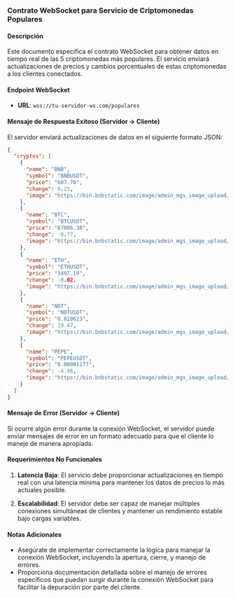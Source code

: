 ### Contrato WebSocket para Servicio de Criptomonedas Populares

#### Descripción

Este documento especifica el contrato WebSocket para obtener datos en tiempo real de las 5 criptomonedas más populares. El servicio enviará actualizaciones de precios y cambios porcentuales de estas criptomonedas a los clientes conectados.

#### Endpoint WebSocket

- **URL**: `wss://tu-servidor-ws.com/populares`

#### Mensaje de Respuesta Exitoso (Servidor -> Cliente)

El servidor enviará actualizaciones de datos en el siguiente formato JSON:

```json
{
  "cryptos": [
    {
      "name": "BNB",
      "symbol": "BNBUSDT",
      "price": "607.70",
      "change": 0.21,
      "image": "https://bin.bnbstatic.com/image/admin_mgs_image_upload/20220218/94863af2-c980-42cf-a139-7b9f462a36c2.png"
    },
    {
      "name": "BTC",
      "symbol": "BTCUSDT",
      "price": "67006.38",
      "change": -0.77,
      "image": "https://bin.bnbstatic.com/image/admin_mgs_image_upload/20201110/87496d50-2408-43e1-ad4c-78b47b448a6a.png"
    },
    {
      "name": "ETH",
      "symbol": "ETHUSDT",
      "price": "3497.19",
      "change": -0.02,
      "image": "https://bin.bnbstatic.com/image/admin_mgs_image_upload/20201110/3a8c9fe6-2a76-4ace-aa07-415d994de6f0.png"
    },
    {
      "name": "NOT",
      "symbol": "NOTUSDT",
      "price": "0.020623",
      "change": 19.47,
      "image": "https://bin.bnbstatic.com/image/admin_mgs_image_upload/20240511/7e7d2a4f-18fe-4f43-bbff-ec0a4ddfb739.png"
    },
    {
      "name": "PEPE",
      "symbol": "PEPEUSDT",
      "price": "0.00001177",
      "change": -4.46,
      "image": "https://bin.bnbstatic.com/image/admin_mgs_image_upload/20230505/298aecf1-31ac-4439-81d1-21d89d746e9a.png"
    }
  ]
}
```

#### Mensaje de Error (Servidor -> Cliente)

Si ocurre algún error durante la conexión WebSocket, el servidor puede enviar mensajes de error en un formato adecuado para que el cliente lo maneje de manera apropiada.

#### Requerimientos No Funcionales

1. **Latencia Baja**: El servicio debe proporcionar actualizaciones en tiempo real con una latencia mínima para mantener los datos de precios lo más actuales posible.
   
2. **Escalabilidad**: El servidor debe ser capaz de manejar múltiples conexiones simultáneas de clientes y mantener un rendimiento estable bajo cargas variables.

#### Notas Adicionales

- Asegúrate de implementar correctamente la lógica para manejar la conexión WebSocket, incluyendo la apertura, cierre, y manejo de errores.
- Proporciona documentación detallada sobre el manejo de errores específicos que puedan surgir durante la conexión WebSocket para facilitar la depuración por parte del cliente.